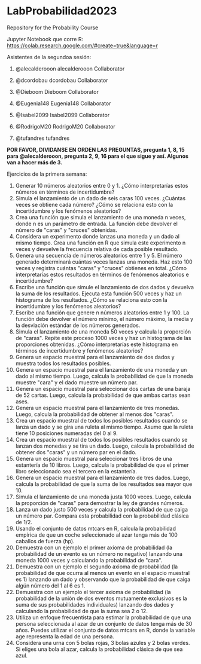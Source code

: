 # LabProbabilidad2023
Repository for the Probability Course

Jupyter Notebook que corre R:
https://colab.research.google.com/#create=true&language=r

Asistentes de la segundoa sesión:
1. @alecalderooon
alecalderooon
Collaborator

2. @dcordobau
dcordobau
Collaborator

3. @Dieboom
Dieboom
Collaborator

4. @Eugenia148
Eugenia148
Collaborator

5. @Isabel2099
Isabel2099
Collaborator

6. @RodrigoM20
RodrigoM20
Collaborator

7. @tufandres
tufandres

**POR FAVOR, DIVIDANSE EN ORDEN LAS PREGUNTAS, pregunta 1, 8, 15 para @alecalderooon, pregunta 2, 9, 16 para el que sigue y así. Algunos van a hacer más de 3.**

Ejercicios de la primera semana:
1. Generar 10 números aleatorios entre 0 y 1. ¿Cómo interpretarías estos números en términos de incertidumbre?
2. Simula el lanzamiento de un dado de seis caras 100 veces. ¿Cuántas veces se obtiene cada número? ¿Cómo se relaciona esto con la incertidumbre y los fenómenos aleatorios?
3. Crea una función que simula el lanzamiento de una moneda n veces, donde n es un parámetro de entrada. La función debe devolver el número de "caras" y "cruces" obtenidas.
4. Considera un experimento donde lanzas una moneda y un dado al mismo tiempo. Crea una función en R que simula este experimento n veces y devuelve la frecuencia relativa de cada posible resultado.
5. Genera una secuencia de números aleatorios entre 1 y 5. El número generado determinará cuántas veces lanzas una moneda. Haz esto 100 veces y registra cuántas "caras" y "cruces" obtienes en total. ¿Cómo interpretarías estos resultados en términos de fenómenos aleatorios e incertidumbre?
6. Escribe una función que simule el lanzamiento de dos dados y devuelva la suma de los resultados. Ejecuta esta función 500 veces y haz un histograma de los resultados. ¿Cómo se relaciona esto con la incertidumbre y los fenómenos aleatorios?
7. Escribe una función que genere n números aleatorios entre 1 y 100. La función debe devolver el número mínimo, el número máximo, la media y la desviación estándar de los números generados.
8. Simula el lanzamiento de una moneda 50 veces y calcula la proporción de "caras". Repite este proceso 1000 veces y haz un histograma de las proporciones obtenidas. ¿Cómo interpretarías este histograma en términos de incertidumbre y fenómenos aleatorios?
9. Genera un espacio muestral para el lanzamiento de dos dados y muestra todos los resultados posibles.
10. Genera un espacio muestral para el lanzamiento de una moneda y un dado al mismo tiempo. Luego, calcula la probabilidad de que la moneda muestre "cara" y el dado muestre un número par.
11. Genera un espacio muestral para seleccionar dos cartas de una baraja de 52 cartas. Luego, calcula la probabilidad de que ambas cartas sean ases.
12. Genera un espacio muestral para el lanzamiento de tres monedas. Luego, calcula la probabilidad de obtener al menos dos "caras".
13. Crea un espacio muestral de todos los posibles resultados cuando se lanza un dado y se gira una ruleta al mismo tiempo. Asume que la ruleta tiene 10 posiciones numeradas del 0 al 9.
14. Crea un espacio muestral de todos los posibles resultados cuando se lanzan dos monedas y se tira un dado. Luego, calcula la probabilidad de obtener dos "caras" y un número par en el dado.
15. Genera un espacio muestral para seleccionar tres libros de una estantería de 10 libros. Luego, calcula la probabilidad de que el primer libro seleccionado sea el tercero en la estantería.
16. Genera un espacio muestral para el lanzamiento de tres dados. Luego, calcula la probabilidad de que la suma de los resultados sea mayor que 10.
17. Simula el lanzamiento de una moneda justa 1000 veces. Luego, calcula la proporción de "caras" para demostrar la ley de grandes números.
18. Lanza un dado justo 500 veces y calcula la probabilidad de que caiga un número par. Compara esta probabilidad con la probabilidad clásica de 1/2.
19. Usando el conjunto de datos mtcars en R, calcula la probabilidad empírica de que un coche seleccionado al azar tenga más de 100 caballos de fuerza (hp).
20. Demuestra con un ejemplo el primer axioma de probabilidad (la probabilidad de un evento es un número no negativo) lanzando una moneda 1000 veces y calculando la probabilidad de "cara".
21. Demuestra con un ejemplo el segundo axioma de probabilidad (la probabilidad de que ocurra al menos un evento en el espacio muestral es 1) lanzando un dado y observando que la probabilidad de que caiga algún número del 1 al 6 es 1.
22. Demuestra con un ejemplo el tercer axioma de probabilidad (la probabilidad de la unión de dos eventos mutuamente exclusivos es la suma de sus probabilidades individuales) lanzando dos dados y calculando la probabilidad de que la suma sea 2 o 12.
23. Utiliza un enfoque frecuentista para estimar la probabilidad de que una persona seleccionada al azar de un conjunto de datos tenga más de 30 años. Puedes utilizar el conjunto de datos mtcars en R, donde la variable age representa la edad de una persona.
24. Considera una urna con 5 bolas rojas, 3 bolas azules y 2 bolas verdes. Si eliges una bola al azar, calcula la probabilidad clásica de que sea azul.


